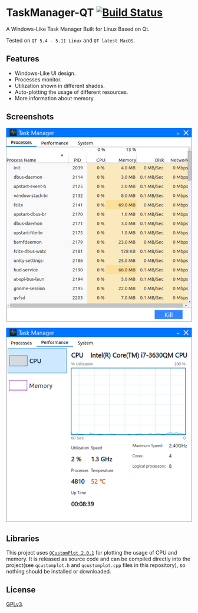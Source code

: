 # TaskManager-QT [![Build Status](https://travis-ci.com/RyanWangGit/TaskManager-QT.svg?branch=master)](https://travis-ci.com/RyanWangGit/TaskManager-QT)

A Windows-Like Task Manager Built for Linux Based on Qt.

Tested on `QT 5.4 - 5.11 Linux` and `QT latest MacOS`.

## Features
* Windows-Like UI design.
* Processes monitor.
* Utilization shown in different shades.
* Auto-plotting the usage of different resources.
* More information about memory.

## Screenshots
![#1](https://github.com/RyanWangGit/TaskManager/raw/master/Screenshots/1.png)

![#1](https://github.com/RyanWangGit/TaskManager/raw/master/Screenshots/2.png)

## Libraries
This project uses [`QCustomPlot 2.0.1`](https://www.qcustomplot.com/index.php/introduction) for plotting the usage of CPU and memory. It is released as source code and can be compiled directly into the project(see `qcustomplot.h` and `qcustomplot.cpp` files in this repository), so nothing should be installed or downloaded.

## License
[GPLv3](https://github.com/RyanWangGit/TaskManager/blob/master/LICENSE).

